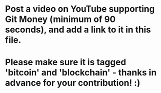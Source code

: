 # Post a video on YouTube supporting Git Money (minimum of 90 seconds), and add a link to it in this file.
# Please make sure it is tagged 'bitcoin' and 'blockchain' - thanks in advance for your contribution! :)


